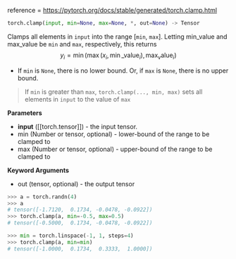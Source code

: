 reference = https://pytorch.org/docs/stable/generated/torch.clamp.html

```python
torch.clamp(input, min=None, max=None, *, out=None) -> Tensor
```

Clamps all elements in `input` into the range \[`min`, `max`\]. Letting min_value and max_value be `min` and `max`, respectively, this returns
$$y_i=\min \left(\max \left(x_i, \min \_ \mathrm {value }_i\right), \mathrm { max_value }{ }_i\right)$$
- If `min` is `None`, there is no lower bound. Or, if `max` is `None`, there is no upper bound.

> If `min` is greater than `max`, `torch.clamp(..., min, max)` sets all elements in `input` to the value of `max`

**Parameters**
* **input** ([[torch.tensor]]) - the input tensor.
* min (Number or tensor, optional) - lower-bound of the range to be clamped to
* max (Number or tensor, optional) - upper-bound of the range to be clamped to

**Keyword Arguments**
- out (tensor, optional) - the output tensor

```python
>>> a = torch.randn(4)
>>> a
# tensor([-1.7120,  0.1734, -0.0478, -0.0922])
>>> torch.clamp(a, min=-0.5, max=0.5)
# tensor([-0.5000,  0.1734, -0.0478, -0.0922])

>>> min = torch.linspace(-1, 1, steps=4)
>>> torch.clamp(a, min=min)
# tensor([-1.0000,  0.1734,  0.3333,  1.0000])
```
